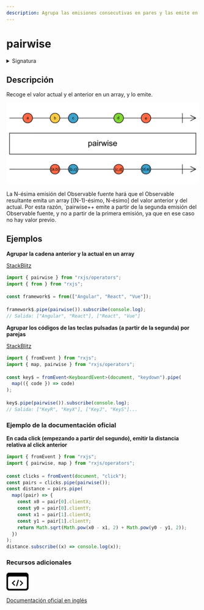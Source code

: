 ```yaml
---
description: Agrupa las emisiones consecutivas en pares y las emite en forma de array
---
```


# pairwise

<details>

<summary>Signatura</summary>

#### Firma

`pairwise<T>(): OperatorFunction<T, [T, T]>`

#### Parámetros

No recibe ningún parámetro.

#### Retorna

`OperatorFunction<T, [T, T]>`: Un Observable de pares (en forma de array) de valores consecutivos del Observable fuente.

</details>

## Descripción

Recoge el valor actual y el anterior en un array, y lo emite.

![Diagrama de canicas del operador pairwise](assets/images/marble-diagrams/transformation/pairwise.png)

La N-ésima emisión del Observable fuente hará que el Observable resultante emita un array \[(N-1)-ésimo, N-ésimo] del valor anterior y del actual. Por esta razón, \`pairwise++ emite a partir de la segunda emisión del Observable fuente, y no a partir de la primera emisión, ya que en ese caso no hay valor previo.

## Ejemplos

**Agrupar la cadena anterior y la actual en un array**

[StackBlitz](https://stackblitz.com/edit/rxjs-pairwise-1?file=index.ts)

```javascript
import { pairwise } from "rxjs/operators";
import { from } from "rxjs";

const framework$ = from(["Angular", "React", "Vue"]);

framework$.pipe(pairwise()).subscribe(console.log);
// Salida: ["Angular", "React"], ["React", "Vue"]
```

**Agrupar los códigos de las teclas pulsadas (a partir de la segunda) por parejas**

[StackBlitz](https://stackblitz.com/edit/rxjs-pairwise-2?file=index.ts)

```typescript
import { fromEvent } from "rxjs";
import { map, pairwise } from "rxjs/operators";

const key$ = fromEvent<KeyboardEvent>(document, "keydown").pipe(
  map(({ code }) => code)
);

key$.pipe(pairwise()).subscribe(console.log);
// Salida: ["KeyR", "KeyX"], ["KeyJ", "KeyS"]...
```

### Ejemplo de la documentación oficial

**En cada click (empezando a partir del segundo), emitir la distancia relativa al click anterior**

```javascript
import { fromEvent } from "rxjs";
import { pairwise, map } from "rxjs/operators";

const clicks = fromEvent(document, "click");
const pairs = clicks.pipe(pairwise());
const distance = pairs.pipe(
  map((pair) => {
    const x0 = pair[0].clientX;
    const y0 = pair[0].clientY;
    const x1 = pair[1].clientX;
    const y1 = pair[1].clientY;
    return Math.sqrt(Math.pow(x0 - x1, 2) + Math.pow(y0 - y1, 2));
  })
);
distance.subscribe((x) => console.log(x));
```

### Recursos adicionales

[![Source code](assets/icons/source-code.png)](https://github.com/ReactiveX/rxjs/blob/master/src/internal/operators/pairwise.ts)

[Documentación oficial en inglés](https://rxjs.dev/api/operators/pairwise)
